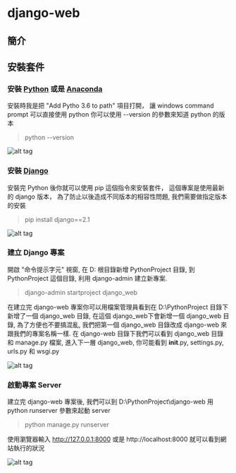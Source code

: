 # django-web

## 簡介

## 安裝套件

### 安裝 [Python](https://www.python.org/) 或是 [Anaconda](https://anaconda.org/)
安裝時我是把 "Add Pytho 3.6 to path" 項目打開， 讓 windows command prompt 可以直接使用 python
你可以使用 --version 的參數來知道 python 的版本
>python --version

![alt tag](https://i.imgur.com/vCfkfLT.jpg)

### 安裝 [Django](https://github.com/django/django)
安裝完 Python 後你就可以使用 pip 這個指令來安裝套件，
這個專案是使用最新的 django 版本， 為了防止以後造成不同版本的相容性問題,
我們需要做指定版本的安裝
>pip install django==2.1

![alt tag](https://i.imgur.com/6nQJsdF.jpg)

### 建立 Django 專案
開啟 "命令提示字元" 視窗, 在 D: 根目錄新增 PythonProject 目錄, 到 PythonProject 這個目錄,
利用 django-admin 建立新專案.
>django-admin startproject django_web

在建立完 django-web 專案你可以用檔案管理員看到在 D:\PythonProject 目錄下新增了一個 django_web 目錄, 在這個 django_web下會新增一個 django_web 目錄,
為了方便也不要搞混亂, 我們把第一個 django_web 目錄改成 django-web 來跟我們的專案名稱一樣.
在 django-web 目錄下我們可以看到 django_web 目錄和 manage.py 檔案, 進入下一層 django_web, 你可能看到 __init__.py, settings.py, urls.py 和 wsgi.py

![alt tag](https://i.imgur.com/3k4pBhu.jpg)

### 啟動專案 Server
建立完 django-web 專案後, 我們可以到 D:\PythonProject\django-web 用 python runserver 參數來起動 server

>python manage.py runserver

使用瀏覽器輸入 http://127.0.0.1:8000 或是 http://localhost:8000 就可以看到網站執行的狀況

![alt tag](https://i.imgur.com/jIBYxtu.jpg)
